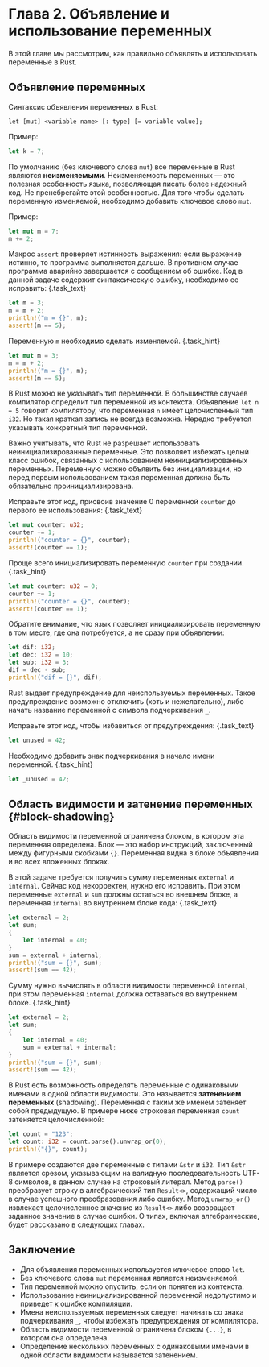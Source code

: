 # Глава 2. Объявление и использование переменных

В этой главе мы рассмотрим, как правильно объявлять и использовать переменные в Rust.

## Объявление переменных
Синтаксис объявления переменных в Rust:

```
let [mut] <variable name> [: type] [= variable value];
```

Пример:

```rust
let k = 7;
```

По умолчанию (без ключевого слова `mut`) все переменные в Rust являются **неизменяемыми**. Неизменяемость переменных — это полезная особенность языка, позволяющая писать более надежный код. Не пренебрегайте этой особенностью. Для того чтобы сделать переменную изменяемой, необходимо добавить ключевое слово `mut`.

Пример:

```rust
let mut m = 7;
m += 2;
```

Макрос `assert` проверяет истинность выражения: если выражение истинно, то программа выполняется дальше. В противном случае программа аварийно завершается с сообщением об ошибке. Код в данной задаче содержит синтаксическую ошибку, необходимо ее исправить:  {.task_text}

```rust  {.task_source #rust_chapter_0020_task_0010}
let m = 3;
m = m + 2;
println!("m = {}", m);
assert!(m == 5);
```
Переменную `m` необходимо сделать изменяемой. {.task_hint}
```rust {.task_answer}
let mut m = 3;
m = m + 2;
println!("m = {}", m);
assert!(m == 5);
```

В Rust можно не указывать тип переменной. В большинстве случаев компилятор определит тип переменной из контекста. Объявление `let n = 5` говорит компилятору, что переменная `n` имеет целочисленный тип `i32`. Но такая краткая запись не всегда возможна. Нередко требуется указывать конкретный тип переменной.

Важно учитывать, что Rust не разрешает использовать неинициализированные переменные. Это позволяет избежать целый класс ошибок, связанных с использованием неинициализированных переменных. Переменную можно объявить без инициализации, но перед первым использованием такая переменная должна быть обязательно проинициализирована.


Исправьте этот код, присвоив значение 0 переменной `counter` до первого ее использования:  {.task_text}

```rust   {.task_source #rust_chapter_0020_task_0020}
let mut counter: u32;
counter += 1;
println!("counter = {}", counter);
assert!(counter == 1);
```
Проще всего инициализировать переменную `counter` при создании. {.task_hint}
```rust {.task_answer}
let mut counter: u32 = 0;
counter += 1;
println!("counter = {}", counter);
assert!(counter == 1);
```


Обратите внимание, что язык позволяет инициализировать переменную в том месте, где она потребуется, а не сразу при объявлении:

```rust {.example_for_playground .example_for_playground_001}
let dif: i32;
let dec: i32 = 10;
let sub: i32 = 3;
dif = dec - sub;
println!("dif = {}", dif);
```


Rust выдает предупреждение для неиспользуемых переменных. Такое предупреждение возможно отключить (хоть и нежелательно), либо начать название переменной с символа подчеркивания `_`.

Исправьте этот код, чтобы избавиться от предупреждения:  {.task_text}

```rust   {.task_source #rust_chapter_0020_task_0030}
let unused = 42;
```
Необходимо добавить знак подчеркивания в начало имени переменной. {.task_hint}
```rust {.task_answer}
let _unused = 42;
```


## Область видимости и затенение переменных {#block-shadowing}
Область видимости переменной ограничена блоком, в котором эта переменная определена. Блок — это набор инструкций, заключенный между фигурными скобками `{}`. Переменная видна в блоке объявления и во всех вложенных блоках. 

В этой задаче требуется получить сумму переменных `external` и `internal`. Сейчас код некорректен, нужно его исправить. При этом переменные `external` и `sum` должны остаться во внешнем блоке, а переменная `internal` во внутреннем блоке кода:  {.task_text}

```rust {.task_source #rust_chapter_0020_task_0040}
let external = 2;
let sum;
{
    let internal = 40;
}
sum = external + internal;
println!("sum = {}", sum);
assert!(sum == 42);
```
Сумму нужно вычислять в области видимости переменной `internal`, при этом переменная `internal` должна оставаться во внутреннем блоке. {.task_hint}
```rust {.task_answer}
let external = 2;
let sum;
{
    let internal = 40;
    sum = external + internal;
}
println!("sum = {}", sum);
assert!(sum == 42);
```

В Rust есть возможность определять переменные с одинаковыми именами в одной области видимости. Это называется **затенением переменных** (shadowing). Переменная с таким же именем затеняет собой предыдущую. В примере ниже строковая переменная `count` затеняется целочисленной:

```rust {.example_for_playground .example_for_playground_002}
let count = "123";
let count: i32 = count.parse().unwrap_or(0);
println!("{}", count);
```

В примере создаются две переменные с типами `&str` и `i32`. Тип `&str` является срезом, указывающим на валидную последовательность UTF-8 символов, в данном случае на строковый литерал. Метод `parse()` преобразует строку в алгебраический тип `Result<>`, содержащий число в случае успешного преобразования либо ошибку. Метод `unwrap_or()` извлекает целочисленное значение из `Result<>` либо возвращает заданное значение в случае ошибки. О типах, включая алгебраические, будет рассказано в следующих главах.


## Заключение

- Для объявления переменных используется ключевое слово `let`.
- Без ключевого слова `mut` переменная является неизменяемой.
- Тип переменной можно опустить, если он понятен из контекста.
- Использование неинициализированной переменной недопустимо и приведет к ошибке компиляции.
- Имена неиспользуемых переменных следует начинать со знака подчеркивания `_`, чтобы избежать предупреждения от компилятора.
- Область видимости переменной ограничена блоком `{...}`, в котором она определена.
- Определение нескольких переменных с одинаковыми именами в одной области видимости называется затенением.

